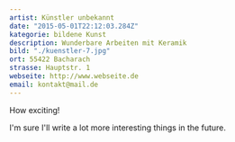 ```yaml
---
artist: Künstler unbekannt
date: "2015-05-01T22:12:03.284Z"
kategorie: bildene Kunst
description: Wunderbare Arbeiten mit Keramik
bild: "./kuenstler-7.jpg"
ort: 55422 Bacharach
strasse: Hauptstr. 1
webseite: http://www.webseite.de
email: kontakt@mail.de
---
```


How exciting!

I'm sure I'll write a lot more interesting things in the future.

